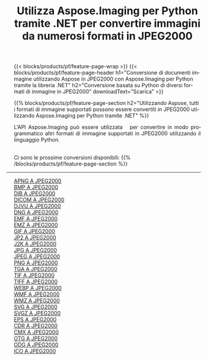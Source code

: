 ﻿---
title: Utilizza Aspose.Imaging per Python tramite .NET per convertire immagini da numerosi formati in JPEG2000 
weight: 3920
url: /it/python-net/conversion/to/jpeg2000 
lang: it
langdirlevel: 2
locales: zh-hans,ja,it,ru,de,es,fr,nl,id,lt,pl,pt,vi,tr,ko,zh-hant,ar,hi,th,sv,cs,uk,he
description: Puoi utilizzare Aspose.Imaging per Python tramite la libreria .NET per convertire da una varietà di formati in JPEG2000
---

{{< blocks/products/pf/feature-page-wrap >}}
{{< blocks/products/pf/feature-page-header h1="Conversione di documenti immagine utilizzando Aspose in JPEG2000 con Aspose.Imaging per Python tramite la libreria .NET" h2="Conversione basata su Python di diversi formati di immagine in JPEG2000" downloadText="Scarica" >}}


{{% blocks/products/pf/feature-page-section  h2="Utilizzando Aspose, tutti i formati di immagine supportati possono essere convertiti in JPEG2000 utilizzando Aspose.Imaging per Python tramite .NET" %}}
<p align=justify>L'API Aspose.Imaging può essere utilizzata   per convertire in modo programmatico altri formati di immagine supportati in JPEG2000 utilizzando il linguaggio Python.</p>
<br/>
Ci sono le prossime conversioni disponibili:
{{% /blocks/products/pf/feature-page-section %}}
<div class="container-fluid productfamilypage bg-gray">
    <div class="convertypes bg-gray agp-content section">
        <div class="container">
		<hr style="margin-left:-20px;"/>
		<div class="row other-converters">
		    <div class='col-md-2 other-converter remove-lp remove-rp'><a href="/imaging/it/python-net/conversion/apng-to-jpeg2000" >APNG A JPEG2000</a></div>
<div class='col-md-2 other-converter remove-lp remove-rp'><a href="/imaging/it/python-net/conversion/bmp-to-jpeg2000" >BMP A JPEG2000</a></div>
<div class='col-md-2 other-converter remove-lp remove-rp'><a href="/imaging/it/python-net/conversion/dib-to-jpeg2000" >DIB A JPEG2000</a></div>
<div class='col-md-2 other-converter remove-lp remove-rp'><a href="/imaging/it/python-net/conversion/dicom-to-jpeg2000" >DICOM A JPEG2000</a></div>
<div class='col-md-2 other-converter remove-lp remove-rp'><a href="/imaging/it/python-net/conversion/djvu-to-jpeg2000" >DJVU A JPEG2000</a></div>
<div class='col-md-2 other-converter remove-lp remove-rp'><a href="/imaging/it/python-net/conversion/dng-to-jpeg2000" >DNG A JPEG2000</a></div>
<div class='col-md-2 other-converter remove-lp remove-rp'><a href="/imaging/it/python-net/conversion/emf-to-jpeg2000" >EMF A JPEG2000</a></div>
<div class='col-md-2 other-converter remove-lp remove-rp'><a href="/imaging/it/python-net/conversion/emz-to-jpeg2000" >EMZ A JPEG2000</a></div>
<div class='col-md-2 other-converter remove-lp remove-rp'><a href="/imaging/it/python-net/conversion/gif-to-jpeg2000" >GIF A JPEG2000</a></div>
<div class='col-md-2 other-converter remove-lp remove-rp'><a href="/imaging/it/python-net/conversion/jp2-to-jpeg2000" >JP2 A JPEG2000</a></div>
<div class='col-md-2 other-converter remove-lp remove-rp'><a href="/imaging/it/python-net/conversion/j2k-to-jpeg2000" >J2K A JPEG2000</a></div>
<div class='col-md-2 other-converter remove-lp remove-rp'><a href="/imaging/it/python-net/conversion/jpg-to-jpeg2000" >JPG A JPEG2000</a></div>
<div class='col-md-2 other-converter remove-lp remove-rp'><a href="/imaging/it/python-net/conversion/jpeg-to-jpeg2000" >JPEG A JPEG2000</a></div>
<div class='col-md-2 other-converter remove-lp remove-rp'><a href="/imaging/it/python-net/conversion/png-to-jpeg2000" >PNG A JPEG2000</a></div>
<div class='col-md-2 other-converter remove-lp remove-rp'><a href="/imaging/it/python-net/conversion/tga-to-jpeg2000" >TGA A JPEG2000</a></div>
<div class='col-md-2 other-converter remove-lp remove-rp'><a href="/imaging/it/python-net/conversion/tif-to-jpeg2000" >TIF A JPEG2000</a></div>
<div class='col-md-2 other-converter remove-lp remove-rp'><a href="/imaging/it/python-net/conversion/tiff-to-jpeg2000" >TIFF A JPEG2000</a></div>
<div class='col-md-2 other-converter remove-lp remove-rp'><a href="/imaging/it/python-net/conversion/webp-to-jpeg2000" >WEBP A JPEG2000</a></div>
<div class='col-md-2 other-converter remove-lp remove-rp'><a href="/imaging/it/python-net/conversion/wmf-to-jpeg2000" >WMF A JPEG2000</a></div>
<div class='col-md-2 other-converter remove-lp remove-rp'><a href="/imaging/it/python-net/conversion/wmz-to-jpeg2000" >WMZ A JPEG2000</a></div>
<div class='col-md-2 other-converter remove-lp remove-rp'><a href="/imaging/it/python-net/conversion/svg-to-jpeg2000" >SVG A JPEG2000</a></div>
<div class='col-md-2 other-converter remove-lp remove-rp'><a href="/imaging/it/python-net/conversion/svgz-to-jpeg2000" >SVGZ A JPEG2000</a></div>
<div class='col-md-2 other-converter remove-lp remove-rp'><a href="/imaging/it/python-net/conversion/eps-to-jpeg2000" >EPS A JPEG2000</a></div>
<div class='col-md-2 other-converter remove-lp remove-rp'><a href="/imaging/it/python-net/conversion/cdr-to-jpeg2000" >CDR A JPEG2000</a></div>
<div class='col-md-2 other-converter remove-lp remove-rp'><a href="/imaging/it/python-net/conversion/cmx-to-jpeg2000" >CMX A JPEG2000</a></div>
<div class='col-md-2 other-converter remove-lp remove-rp'><a href="/imaging/it/python-net/conversion/otg-to-jpeg2000" >OTG A JPEG2000</a></div>
<div class='col-md-2 other-converter remove-lp remove-rp'><a href="/imaging/it/python-net/conversion/odg-to-jpeg2000" >ODG A JPEG2000</a></div>
<div class='col-md-2 other-converter remove-lp remove-rp'><a href="/imaging/it/python-net/conversion/ico-to-jpeg2000" >ICO A JPEG2000</a></div>
                </div>
        </div>
    </div>
</div>
<br/>

